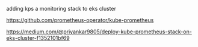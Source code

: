adding kps a monitoring stack to eks cluster




https://github.com/prometheus-operator/kube-prometheus




https://medium.com/@priyankar9805/deploy-kube-prometheus-stack-on-eks-cluster-f1352101bf69
